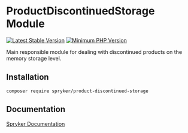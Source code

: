 # ProductDiscontinuedStorage Module
[![Latest Stable Version](https://poser.pugx.org/spryker/product-discontinued-storage/v/stable.svg)](https://packagist.org/packages/spryker/product-discontinued-storage)
[![Minimum PHP Version](https://img.shields.io/badge/php-%3E%3D%208.1-8892BF.svg)](https://php.net/)

Main responsible module for dealing with discontinued products on the memory storage level.

## Installation

```
composer require spryker/product-discontinued-storage
```

## Documentation

[Spryker Documentation](https://docs.spryker.com)

